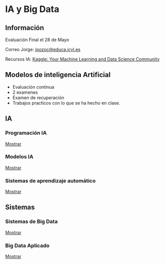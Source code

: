 # IA y Big Data

## Información

Evaluación Final el 28 de Mayo

Correo Jorge: [jpozoc@educa.jcyl.es](mailto:jpozoc@educa.jcyl.es)

Recursos IA: [Kaggle: Your Machine Learning and Data Science Community](https://www.kaggle.com/)

## Modelos de inteligencia Artificial

- Evaluación continua
- 2 examenes
- Examen de recuperación
- Trabajos practicos con lo que se ha hecho en clase.

## IA

### Programación IA

[Mostrar](00_Documentacion/IA/Programacion_IA/00_Contenidos.md)

### Modelos IA

[Mostrar](00_Documentacion/IA/Modelos_IA/00_Contenidos.md)

### Sistemas de aprendizaje automático

[Mostrar](00_Documentacion/IA/Sistemas_de_aprendizaje_automatico/00_Contenidos.md)

## Sistemas

### Sistemas de Big Data

[Mostrar](00_Documentacion/Sistemas/Sistemas_BigData/00_Contenidos.md)

### Big Data Aplicado

[Mostrar](00_Documentacion/Sistemas/BigData_Aplicado/00_Contenidos.md)
